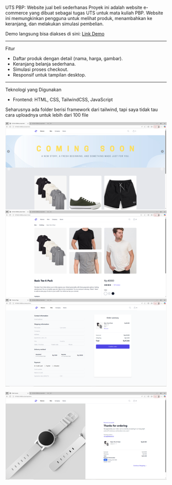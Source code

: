 UTS PBP: Website jual beli sederhanas
Proyek ini adalah website e-commerce yang dibuat sebagai tugas UTS untuk mata kuliah PBP. Website ini memungkinkan pengguna untuk melihat produk, menambahkan ke keranjang, dan melakukan simulasi pembelian.

Demo langsung bisa diakses di sini: [Link Demo](https://youtu.be/yliGAyrvJhM)

---
Fitur
- Daftar produk dengan detail (nama, harga, gambar).  
- Keranjang belanja sederhana.  
- Simulasi proses checkout.  
- Responsif untuk tampilan desktop.

---
Teknologi yang Digunakan
- Frontend: HTML, CSS, TailwindCSS, JavaScript 

Seharusnya ada folder berisi framework dari tailwind, tapi saya tidak tau cara uploadnya untuk lebih dari 100 file

![Menu](./src/image/Menu.png)
![Item](./src/image/Item.png)
![cekout](./src/image/cekout.png)

![berhasil](./src/image/berhasil.png)
